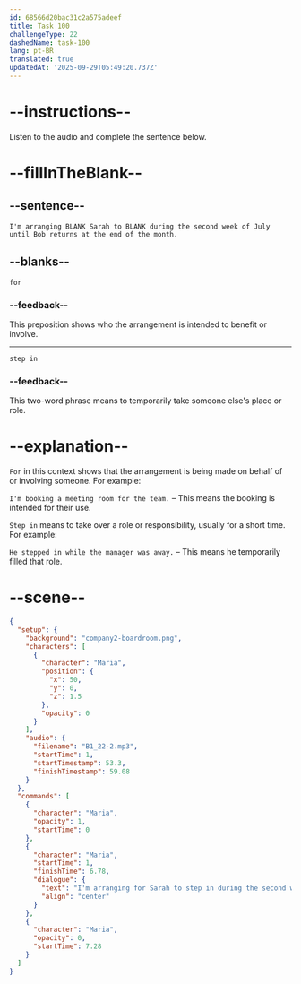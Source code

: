 ```yaml
---
id: 68566d20bac31c2a575adeef
title: Task 100
challengeType: 22
dashedName: task-100
lang: pt-BR
translated: true
updatedAt: '2025-09-29T05:49:20.737Z'
---
```


<!-- (Audio) Maria: I'm arranging for Sarah to step in during the second week of July until Bob returns at the end of the month. -->

# --instructions--

Listen to the audio and complete the sentence below.

# --fillInTheBlank--

## --sentence--

`I'm arranging BLANK Sarah to BLANK during the second week of July until Bob returns at the end of the month.`

## --blanks--

`for`

### --feedback--

This preposition shows who the arrangement is intended to benefit or involve.

---

`step in`

### --feedback--

This two-word phrase means to temporarily take someone else's place or role.

# --explanation--

`For` in this context shows that the arrangement is being made on behalf of or involving someone. For example:

`I'm booking a meeting room for the team.` – This means the booking is intended for their use.

`Step in` means to take over a role or responsibility, usually for a short time. For example:

`He stepped in while the manager was away.` – This means he temporarily filled that role.

# --scene--

```json
{
  "setup": {
    "background": "company2-boardroom.png",
    "characters": [
      {
        "character": "Maria",
        "position": {
          "x": 50,
          "y": 0,
          "z": 1.5
        },
        "opacity": 0
      }
    ],
    "audio": {
      "filename": "B1_22-2.mp3",
      "startTime": 1,
      "startTimestamp": 53.3,
      "finishTimestamp": 59.08
    }
  },
  "commands": [
    {
      "character": "Maria",
      "opacity": 1,
      "startTime": 0
    },
    {
      "character": "Maria",
      "startTime": 1,
      "finishTime": 6.78,
      "dialogue": {
        "text": "I'm arranging for Sarah to step in during the second week of July until Bob returns at the end of the month.",
        "align": "center"
      }
    },
    {
      "character": "Maria",
      "opacity": 0,
      "startTime": 7.28
    }
  ]
}
```
